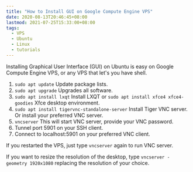 ```yaml
---
title: "How to Install GUI on Google Compute Engine VPS"
date: 2020-08-13T20:46:45+08:00
lastmod: 2021-07-25T15:33:00+08:00
tags:
  - VPS
  - Ubuntu
  - Linux
  - tutorials
---
```

Installing Graphical User Interface (GUI) on Ubuntu is easy on Google Compute Engine VPS, or any VPS that let's you have shell.

1. `sudo apt update` Update package lists.
2. `sudo apt upgrade` Upgrades all software.
3. `sudo apt install lxqt` Install LXQT or `sudo apt install xfce4 xfce4-goodies` Xfce desktop environment.
4. `sudo apt install tigervnc-standalone-server` Install Tiger VNC server. Or install your preferred VNC server.
5. `vncserver` This will start VNC server, provide your VNC password.
6. Tunnel port 5901 on your SSH client.
7. Connect to localhost:5901 on your preferred VNC client.

If you restarted the VPS, just type `vncserver` again to run VNC server.

If you want to resize the resolution of the desktop, type `vncserver -geometry 1920x1080` replacing the resolution of your choice.